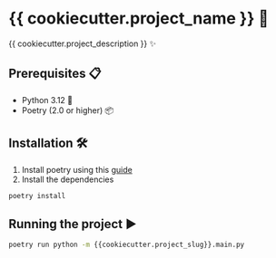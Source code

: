 # {{ cookiecutter.project_name }} 🚀

{{ cookiecutter.project_description }} ✨

## Prerequisites 📋

- Python 3.12 🐍
- Poetry (2.0 or higher) 📦

## Installation 🛠️

1. Install poetry using this [guide](https://python-poetry.org/docs/#installing-with-the-official-installer)
2. Install the dependencies
```bash
poetry install
```

## Running the project ▶️

```bash
poetry run python -m {{cookiecutter.project_slug}}.main.py
```
